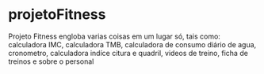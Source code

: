 # projetoFitness
Projeto Fitness engloba varias coisas em um lugar só, tais como: calculadora IMC, calculadora TMB, calculadora de consumo diário de agua, cronometro, calculadora indíce citura e quadril, videos de treino, ficha de treinos e sobre o personal
